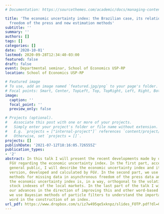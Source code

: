 ```yaml
---
# Documentation: https://sourcethemes.com/academic/docs/managing-content/

title: 'The economic uncertainty index: the Brazilian case, its relations with the
  freedom of the press and new estimation methods'
subtitle: ''
summary: ''
authors: []
tags: []
categories: []
date: '2020-10-01'
lastmod: 2020-09-28T12:34:40-03:00
featured: false
draft: false
event: Departmental seminar, School of Economics USP-RP
location: School of Economics USP-RP

# Featured image
# To use, add an image named `featured.jpg/png` to your page's folder.
# Focal points: Smart, Center, TopLeft, Top, TopRight, Left, Right, BottomLeft, Bottom, BottomRight.
image:
  caption: ''
  focal_point: ''
  preview_only: false

# Projects (optional).
#   Associate this post with one or more of your projects.
#   Simply enter your project's folder or file name without extension.
#   E.g. `projects = ["internal-project"]` references `content/project/deep-learning/index.md`.
#   Otherwise, set `projects = []`.
projects: []
publishDate: '2021-07-12T18:16:05.726555Z'
publication_types:
- '2'
abstract: In this talk I will present the recent developments made by our group at
  FGV regarding the economic uncertainty index. In the first part, accessible to the
  general public, I will describe the economic uncertainty index and its Brazilian
  version, developed and calculated by FGV. In the second part, we use Bayesian inference
  methods for missing data in asynchronous freedom of the press data and show that
  the economic uncertainty index is, in a way, orthogonal to the volatility of the
  stock indexes of the local markets. In the last part of the talk I will present
  our advances in the direction of improving this and other word-based indexes, where
  we use Bayesian methods of particle filters to understand the importance of each
  word in the construction of an index.
url_pdf: https://www.dropbox.com/s/iz7w495qe5xknpz/slides_FOTP.pdf?dl=0
---
```


